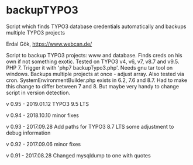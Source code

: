 # backupTYPO3
Script which finds TYPO3 database credentials automatically and backups multiple TYPO3 projects

Erdal Gök, https://www.webcan.de/ 

Script to backup TYPO3 projects: www and database. Finds creds on his own if not something exotic. Tested on TYPO3 v4, v6, v7, v8.7 and v9.5.
PHP 7. Trigger it with 'php7 backupTypo3.php'. Needs gnu tar tool on windows. Backups multiple projects at once - adjust array. Also tested via cron.
SystemEnvironmentBuilder.php exists in 6.2, 7.6 and 8.7. Had to make this change to differ between 7 and 8. But maybe very handy to change script in version detection.

v 0.95 - 2019.01.12
TYPO3 9.5 LTS

v 0.94 - 2018.10.10
minor fixes

v 0.93 - 2017.09.28
Add paths for TYPO3 8.7 LTS
some adjustment to debug information

v 0.92 - 2017.09.06
minor fixes

v 0.91 - 2017.08.28
Changed mysqldump to one with quotes 
